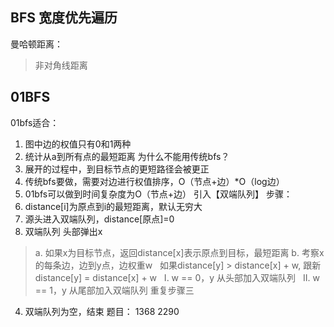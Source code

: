 ## BFS 宽度优先遍历
曼哈顿距离：
> 非对角线距离

## 01BFS
01bfs适合：
1. 图中边的权值只有0和1两种
2. 统计从a到所有点的最短距离
为什么不能用传统bfs？
1. 展开的过程中，到目标节点的更短路径会被更正
2. 传统bfs要做，需要对边进行权值排序，O（节点+边）*O（log边）
3. 01bfs可以做到时间复杂度为O（节点+边）
引入【双端队列】
步骤：
1. distance[i]为原点到i的最短距离，默认无穷大
2. 源头进入双端队列，distance[原点]=0
3. 双端队列 头部弹出x
> a. 如果x为目标节点，返回distance[x]表示原点到目标，最短距离
> b. 考察x的每条边，边到y点，边权重w
>   如果distance[y] > distance[x] + w, 跟新distance[y] = distance[x] + w
>   I. w == 0，y 从头部加入双端队列
>   II. w == 1，y 从尾部加入双端队列
> 重复步骤三
4. 双端队列为空，结束
题目：
1368
2290

